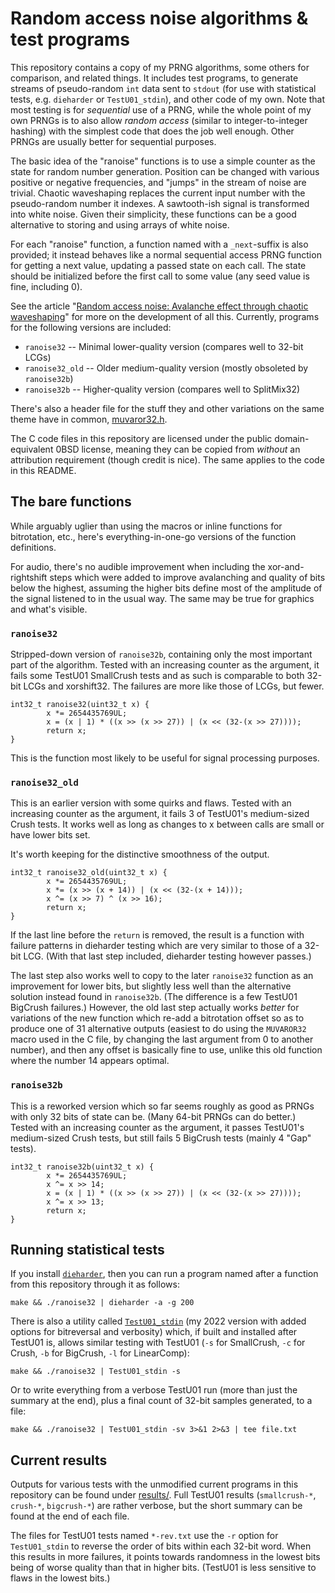 Random access noise algorithms & test programs
==============================================

This repository contains a copy of my PRNG algorithms, some others for comparison, and related things. It includes test programs, to generate streams of pseudo-random `int` data sent to `stdout` (for use with statistical tests, e.g. `dieharder` or `TestU01_stdin`), and other code of my own. Note that most testing is for _sequential_ use of a PRNG, while the whole point of my own PRNGs is to also allow _random access_ (similar to integer-to-integer hashing) with the simplest code that does the job well enough. Other PRNGs are usually better for sequential purposes.

The basic idea of the "ranoise" functions is to use a simple counter as the state for random number generation. Position can be changed with various positive or negative frequencies, and "jumps" in the stream of noise are trivial. Chaotic waveshaping replaces the current input number with the pseudo-random number it indexes. A sawtooth-ish signal is transformed into white noise. Given their simplicity, these functions can be a good alternative to storing and using arrays of white noise.

For each "ranoise" function, a function named with a `_next`-suffix is also provided; it instead behaves like a normal sequential access PRNG function for getting a next value, updating a passed state on each call. The state should be initialized before the first call to some value (any seed value is fine, including 0).

See the article "[Random access noise: Avalanche effect through chaotic waveshaping](https://joelkp.frama.io/blog/ran-chaos-waveshape.html)" for more on the development of all this. Currently, programs for the following versions are included:
 * `ranoise32` -- Minimal lower-quality version (compares well to 32-bit LCGs)
 * `ranoise32_old` -- Older medium-quality version (mostly obsoleted by `ranoise32b`)
 * `ranoise32b` -- Higher-quality version (compares well to SplitMix32)

There's also a header file for the stuff they and other variations on the same theme have in common, [muvaror32.h](include/muvaror32.h).

The C code files in this repository are licensed under the public domain-equivalent 0BSD license, meaning they can be copied from _without_ an attribution requirement (though credit is nice). The same applies to the code in this README.

The bare functions
------------------

While arguably uglier than using the macros or inline functions for bitrotation, etc., here's everything-in-one-go versions of the function definitions.

For audio, there's no audible improvement when including the xor-and-rightshift steps which were added to improve avalanching and quality of bits below the highest, assuming the higher bits define most of the amplitude of the signal listened to in the usual way. The same may be true for graphics and what's visible.

### `ranoise32`
Stripped-down version of `ranoise32b`, containing only the most important part of the algorithm. Tested with an increasing counter as the argument, it fails some TestU01 SmallCrush tests and as such is comparable to both 32-bit LCGs and xorshift32. The failures are more like those of LCGs, but fewer.
```
int32_t ranoise32(uint32_t x) {
        x *= 2654435769UL;
        x = (x | 1) * ((x >> (x >> 27)) | (x << (32-(x >> 27))));
        return x;
}
```
This is the function most likely to be useful for signal processing purposes.

### `ranoise32_old`
This is an earlier version with some quirks and flaws. Tested with an increasing counter as the argument, it fails 3 of TestU01's medium-sized Crush tests. It works well as long as changes to x between calls are small or have lower bits set.

It's worth keeping for the distinctive smoothness of the output.
```
int32_t ranoise32_old(uint32_t x) {
        x *= 2654435769UL;
        x *= (x >> (x + 14)) | (x << (32-(x + 14)));
        x ^= (x >> 7) ^ (x >> 16);
        return x;
}
```
If the last line before the `return` is removed, the result is a function with failure patterns in dieharder testing which are very similar to those of a 32-bit LCG. (With that last step included, dieharder testing however passes.)

The last step also works well to copy to the later `ranoise32` function as an improvement for lower bits, but slightly less well than the alternative solution instead found in `ranoise32b`. (The difference is a few TestU01 BigCrush failures.) However, the old last step actually works _better_ for variations of the new function which re-add a bitrotation offset so as to produce one of 31 alternative outputs (easiest to do using the `MUVAROR32` macro used in the C file, by changing the last argument from 0 to another number), and then any offset is basically fine to use, unlike this old function where the number 14 appears optimal.

### `ranoise32b`
This is a reworked version which so far seems roughly as good as PRNGs with only 32 bits of state can be. (Many 64-bit PRNGs can do better.) Tested with an increasing counter as the argument, it passes TestU01's medium-sized Crush tests, but still fails 5 BigCrush tests (mainly 4 "Gap" tests).
```
int32_t ranoise32b(uint32_t x) {
        x *= 2654435769UL;
        x ^= x >> 14;
        x = (x | 1) * ((x >> (x >> 27)) | (x << (32-(x >> 27))));
        x ^= x >> 13;
        return x;
}
```

Running statistical tests
-------------------------

If you install [`dieharder`](https://webhome.phy.duke.edu/~rgb/General/dieharder.php), then you can run a program named after a function from this repository through it as follows:

```
make && ./ranoise32 | dieharder -a -g 200
```

There is also a utility called [`TestU01_stdin`](https://framagit.org/-/snippets/6556) (my 2022 version with added options for bitreversal and verbosity) which, if built and installed after TestU01 is, allows similar testing with TestU01 (`-s` for SmallCrush, `-c` for Crush, `-b` for BigCrush, `-l` for LinearComp):

```
make && ./ranoise32 | TestU01_stdin -s
```

Or to write everything from a verbose TestU01 run (more than just the summary at the end), plus a final count of 32-bit samples generated, to a file:

```
make && ./ranoise32 | TestU01_stdin -sv 3>&1 2>&3 | tee file.txt
```

Current results
---------------

Outputs for various tests with the unmodified current programs in this repository can be found under [results/](results/). Full TestU01 results (`smallcrush-*`, `crush-*`, `bigcrush-*`) are rather verbose, but the short summary can be found at the end of each file.

The files for TestU01 tests named `*-rev.txt` use the `-r` option for `TestU01_stdin` to reverse the order of bits within each 32-bit word. When this results in more failures, it points towards randomness in the lowest bits being of worse quality than that in higher bits. (TestU01 is less sensitive to flaws in the lowest bits.)

